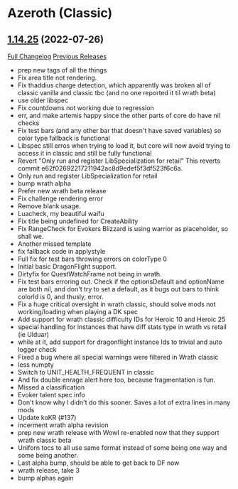 # <DBM> Azeroth (Classic)

## [1.14.25](https://github.com/DeadlyBossMods/DBM-Classic/tree/1.14.25) (2022-07-26)
[Full Changelog](https://github.com/DeadlyBossMods/DBM-Classic/compare/1.14.24...1.14.25) [Previous Releases](https://github.com/DeadlyBossMods/DBM-Classic/releases)

- prep new tags of all the things  
- Fix area title not rendering.  
- Fix thaddius charge detection, which apparently was broken all of classic vanilla and classic tbc (and no one reported it til wrath beta)  
- use older libspec  
- Fix countdowns not working due to regression  
- err, and make artemis happy since the other parts of core do have nil checks  
- Fix test bars (and any other bar that doesn't have saved variables) so color type fallback is functional  
- Libspec still erros when trying to load it, but core will now avoid trying to access it in classic and still be fully functional  
- Revert \"Only run and register LibSpecialization for retail\" This reverts commit e62f02692217211942ac8d9edef5f3df523f6c6a.  
- Only run and register LibSpecialization for retail  
- bump wrath alpha  
- Prefer new wrath beta release  
- Fix challenge rendering error  
- Remove blank usage.  
- Luacheck, my beautiful waifu  
- Fix title being undefined for CreateAbility  
- Fix RangeCheck for Evokers Blizzard is using warrior as placeholder, so shall we.  
- Another missed template  
- fix fallback code in applystyle  
- Full fix for test bars throwing errors on colorType 0  
- Initial basic DragonFlight support.  
- Dirtyfix for QuestWatchFrame not being in wrath.  
- Fix test bars erroring out. Check if the optionsDefault and optionName are both nil, and don't try to set a default, as it bugs out bars to think colorId is 0, and thusly, error.  
- Fix a huge critical oversight in wrath classic, should solve mods not working/loading when playing a DK spec  
- Add support for wrath classic difficulty IDs for Heroic 10 and Heroic 25  
- special handling for instances that have diff stats type in wrath vs retail (ie Ulduar)  
- while at it, add support for dragonflight instance Ids to trivial and auto logger check  
- Fixed a bug where all special warnings were filtered in Wrath classic  
- less numpty  
- Switch to UNIT\_HEALTH\_FREQUENT in classic  
- And fix double enrage alert here too, because fragmentation is fun.  
- Missed a classification  
- Evoker talent spec info  
- Don't know why I didn't do this sooner. Saves a lot of extra lines in many mods  
- Update koKR (#137)  
- incerment wrath alpha revision  
- prep new wrath release with WowI re-enabled now that they support wrath classic beta  
- Uniforn tocs to all use same format instead of some being one way and some being another.  
- Last alpha bump, should be able to get back to DF now  
- wrath release, take 3  
- bump alphas again  
